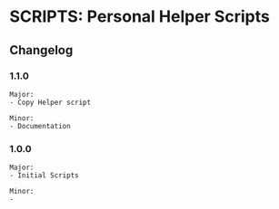 # SCRIPTS: Personal Helper Scripts
## Changelog

### 1.1.0
```
Major:
- Copy Helper script

Minor:
- Documentation
```

### 1.0.0
```
Major:
- Initial Scripts

Minor:
- 
```
